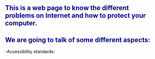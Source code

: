 <h2><span style="color: #000080;">This is a web page to know the different problems on Internet and how to protect your computer.&nbsp;</span></h2>
<h2><span style="color: #000080;">We are going to talk of some different aspects:</span></h2>
<p><span style="color: #000000;">-Accessibility standards:</span></p>
<p>&nbsp;</p>
<p>&nbsp;</p>
<h2>&nbsp;</h2>

